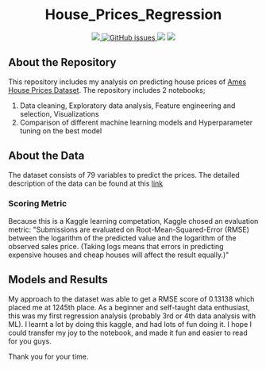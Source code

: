 <h1 align = 'center'> House_Prices_Regression </h1>
<p align = 'center'>
  
 <a href = 'https://www.python.org/downloads/release/python-396/'>
   <img src = 'https://img.shields.io/badge/python-v3.9-blue'>
 </a>

 <a href="https://github.com/orkunaran/House_Prices_Advenced_Regression/issues">
  <img alt="GitHub issues" src="https://img.shields.io/github/issues/orkunaran/House_Prices_Advenced_Regression">
 </a>
 
 <img src = 'https://badges.pufler.dev/visits/orkunaran/House_Prices_Advenced_Regression'>
  
 <img src = 'https://camo.githubusercontent.com/ce4a5e65b14d18bdb66972f8267fd2ebc5416515/68747470733a2f2f692e70696e696d672e636f6d2f6f726967696e616c732f35372f37612f32312f35373761323139343638303865393233613434336266303466396332386464342e676966'>

</p>


## About the Repository

This repository includes my analysis on predicting house prices of [Ames House Prices Dataset](https://www.kaggle.com/c/house-prices-advanced-regression-techniques). The repository includes 2 notebooks;

1. Data cleaning, Exploratory data analysis, Feature engineering and selection, Visualizations
2. Comparison of different machine learning models and  Hyperparameter tuning on the best model

## About the Data
The dataset consists of 79 variables to predict the prices. The detailed description of the data can be found at this [link](https://www.kaggle.com/c/house-prices-advanced-regression-techniques/data?select=data_description.txt)

### Scoring Metric

Because this is a Kaggle learning competation, Kaggle chosed an evaluation metric: 
    "Submissions are evaluated on Root-Mean-Squared-Error (RMSE) between the logarithm of the predicted value and the logarithm of the observed sales price. (Taking logs means that errors in predicting expensive houses and cheap houses will affect the result equally.)"

## Models and Results

My approach to the dataset was able to get a RMSE score of 0.13138 which placed me at 1245th place. As a beginner and self-taught data enthusiast, this was my first regression analysis (probably 3rd or 4th data analysis with ML).  I learnt a lot by doing this kaggle, and had lots of fun doing it. I hope I could transfer my joy to the notebook, and made it fun and easier to read for you guys. 

Thank you for your time.


